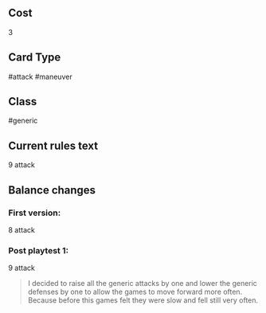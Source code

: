 ## Cost
3
## Card Type
#attack #maneuver 
## Class
#generic 
## Current rules text
9 attack
## Balance changes
### First version:
8 attack
### Post playtest 1:
9 attack
> I decided to raise all the generic attacks by one and lower the generic defenses by one to allow the games to move forward more often. Because before this games felt they were slow and fell still very often.
